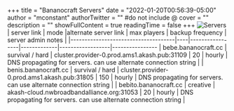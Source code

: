 +++
title = "Bananocraft Servers"
date = "2022-01-20T00:56:39-05:00"
author = "mconstant"
authorTwitter = "" #do not include @
cover = ""
description = ""
showFullContent = true
readingTime = false
+++
![Servers](/servers.png)
| server link  | mode |alternate server link | max players | backup frequency | server admin notes         |
|-------------------------------------|----|-----------------|-------------|------------------|----------------
| bebe.bananocraft.cc    | survival / hard           |  cluster.provider-0.prod.ams1.akash.pub:31109     | 20          | hourly           | DNS propagating for servers. can use alternate connection string      |
| benis.bananocraft.cc   | survival / hard             |  cluster.provider-0.prod.ams1.akash.pub:31805     | 150         | hourly           | DNS propagating for servers. can use alternate connection string |
| bebito.bananocraft.cc   | creative             |  akash-cloud.nwbroadbandalliance.org:31053    | 20         | hourly           | DNS propagating for servers. can use alternate connection string |